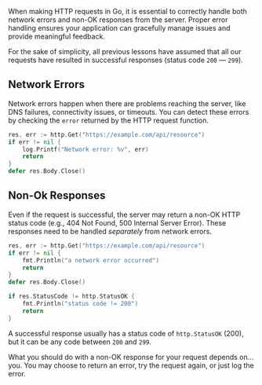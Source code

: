 When making HTTP requests in Go, it is essential to correctly handle both network errors and non-OK responses from the server. Proper error handling ensures your application can gracefully manage issues and provide meaningful feedback.

For the sake of simplicity, all previous lessons have assumed that all our requests have resulted in successful responses (status code `200` — `299`).

## Network Errors

Network errors happen when there are problems reaching the server, like DNS failures, connectivity issues, or timeouts. You can detect these errors by checking the `error` returned by the HTTP request function.

```go
res, err := http.Get("https://example.com/api/resource")
if err != nil {
    log.Printf("Network error: %v", err)
    return
}
defer res.Body.Close()
```

## Non-Ok Responses

Even if the request is successful, the server may return a non-OK HTTP status code (e.g., 404 Not Found, 500 Internal Server Error). These responses need to be handled _separately_ from network errors.

```go
res, err := http.Get("https://example.com/api/resource")
if err != nil {
    fmt.Println("a network error occurred")
    return
}
defer res.Body.Close()

if res.StatusCode != http.StatusOK {
    fmt.Println("status code != 200")
    return
}
```

A successful response usually has a status code of `http.StatusOK` (200), but it can be any code between `200` and `299`.

What you should do with a non-OK response for your request depends on... you. You may choose to return an error, try the request again, or just log the error.